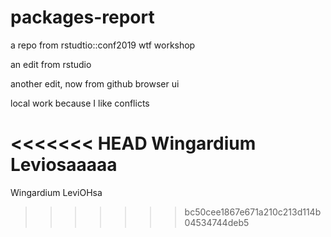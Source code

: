 # packages-report
a repo from rstudtio::conf2019 wtf workshop

an edit from rstudio

another edit, now from github browser ui

local work because I like conflicts

<<<<<<< HEAD
Wingardium Leviosaaaaa
=======
Wingardium LeviOHsa
>>>>>>> bc50cee1867e671a210c213d114b04534744deb5
